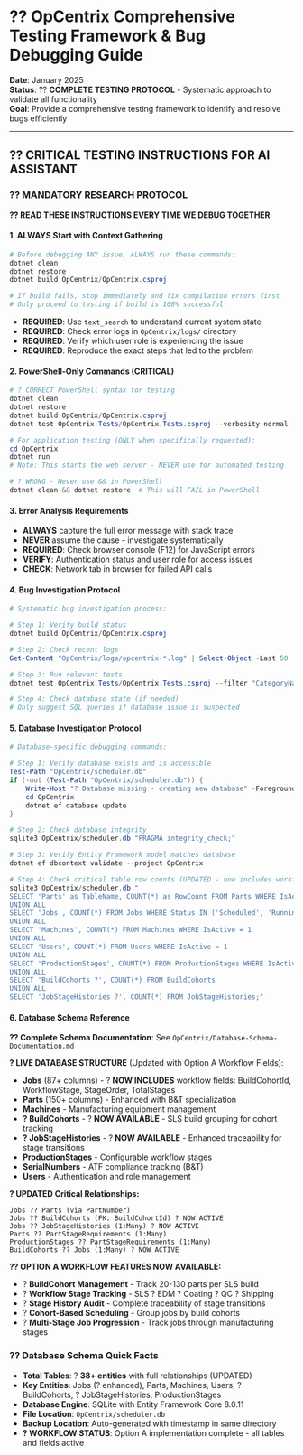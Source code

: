 # ?? **OpCentrix Comprehensive Testing Framework & Bug Debugging Guide**

**Date**: January 2025  
**Status**: ?? **COMPLETE TESTING PROTOCOL** - Systematic approach to validate all functionality  
**Goal**: Provide a comprehensive testing framework to identify and resolve bugs efficiently  

---

## ?? **CRITICAL TESTING INSTRUCTIONS FOR AI ASSISTANT**

### **?? MANDATORY RESEARCH PROTOCOL**
**?? READ THESE INSTRUCTIONS EVERY TIME WE DEBUG TOGETHER**

#### **1. ALWAYS Start with Context Gathering**
```powershell
# Before debugging ANY issue, ALWAYS run these commands:
dotnet clean
dotnet restore
dotnet build OpCentrix/OpCentrix.csproj

# If build fails, stop immediately and fix compilation errors first
# Only proceed to testing if build is 100% successful
```
- **REQUIRED**: Use `text_search` to understand current system state
- **REQUIRED**: Check error logs in `OpCentrix/logs/` directory
- **REQUIRED**: Verify which user role is experiencing the issue
- **REQUIRED**: Reproduce the exact steps that led to the problem

#### **2. PowerShell-Only Commands (CRITICAL)**
```powershell
# ? CORRECT PowerShell syntax for testing
dotnet clean
dotnet restore
dotnet build OpCentrix/OpCentrix.csproj
dotnet test OpCentrix.Tests/OpCentrix.Tests.csproj --verbosity normal

# For application testing (ONLY when specifically requested):
cd OpCentrix
dotnet run
# Note: This starts the web server - NEVER use for automated testing

# ? WRONG - Never use && in PowerShell
dotnet clean && dotnet restore  # This will FAIL in PowerShell
```

#### **3. Error Analysis Requirements**
- **ALWAYS** capture the full error message with stack trace
- **NEVER** assume the cause - investigate systematically
- **REQUIRED**: Check browser console (F12) for JavaScript errors
- **VERIFY**: Authentication status and user role for access issues
- **CHECK**: Network tab in browser for failed API calls

#### **4. Bug Investigation Protocol**
```powershell
# Systematic bug investigation process:

# Step 1: Verify build status
dotnet build OpCentrix/OpCentrix.csproj

# Step 2: Check recent logs
Get-Content "OpCentrix/logs/opcentrix-*.log" | Select-Object -Last 50

# Step 3: Run relevant tests
dotnet test OpCentrix.Tests/OpCentrix.Tests.csproj --filter "CategoryName" --verbosity normal

# Step 4: Check database state (if needed)
# Only suggest SQL queries if database issue is suspected
```

#### **5. Database Investigation Protocol**
```powershell
# Database-specific debugging commands:

# Step 1: Verify database exists and is accessible
Test-Path "OpCentrix/scheduler.db"
if (-not (Test-Path "OpCentrix/scheduler.db")) {
    Write-Host "? Database missing - creating new database" -ForegroundColor Red
    cd OpCentrix
    dotnet ef database update
}

# Step 2: Check database integrity
sqlite3 OpCentrix/scheduler.db "PRAGMA integrity_check;"

# Step 3: Verify Entity Framework model matches database
dotnet ef dbcontext validate --project OpCentrix

# Step 4: Check critical table row counts (UPDATED - now includes workflow tables)
sqlite3 OpCentrix/scheduler.db "
SELECT 'Parts' as TableName, COUNT(*) as RowCount FROM Parts WHERE IsActive = 1
UNION ALL
SELECT 'Jobs', COUNT(*) FROM Jobs WHERE Status IN ('Scheduled', 'Running')  
UNION ALL
SELECT 'Machines', COUNT(*) FROM Machines WHERE IsActive = 1
UNION ALL
SELECT 'Users', COUNT(*) FROM Users WHERE IsActive = 1
UNION ALL
SELECT 'ProductionStages', COUNT(*) FROM ProductionStages WHERE IsActive = 1
UNION ALL
SELECT 'BuildCohorts ?', COUNT(*) FROM BuildCohorts
UNION ALL
SELECT 'JobStageHistories ?', COUNT(*) FROM JobStageHistories;"
```

#### **6. Database Schema Reference**
**?? Complete Schema Documentation**: See `OpCentrix/Database-Schema-Documentation.md`

**? LIVE DATABASE STRUCTURE** (Updated with Option A Workflow Fields):
- **Jobs** (87+ columns) - ? **NOW INCLUDES** workflow fields: BuildCohortId, WorkflowStage, StageOrder, TotalStages
- **Parts** (150+ columns) - Enhanced with B&T specialization
- **Machines** - Manufacturing equipment management  
- **? BuildCohorts** - ? **NOW AVAILABLE** - SLS build grouping for cohort tracking
- **? JobStageHistories** - ? **NOW AVAILABLE** - Enhanced traceability for stage transitions
- **ProductionStages** - Configurable workflow stages
- **SerialNumbers** - ATF compliance tracking (B&T)
- **Users** - Authentication and role management

**? UPDATED Critical Relationships:**
```
Jobs ?? Parts (via PartNumber)
Jobs ?? BuildCohorts (FK: BuildCohortId) ? NOW ACTIVE
Jobs ?? JobStageHistories (1:Many) ? NOW ACTIVE
Parts ?? PartStageRequirements (1:Many)
ProductionStages ?? PartStageRequirements (1:Many)
BuildCohorts ?? Jobs (1:Many) ? NOW ACTIVE
``` 

**?? OPTION A WORKFLOW FEATURES NOW AVAILABLE:**
- ? **BuildCohort Management** - Track 20-130 parts per SLS build
- ? **Workflow Stage Tracking** - SLS ? EDM ? Coating ? QC ? Shipping
- ? **Stage History Audit** - Complete traceability of stage transitions
- ? **Cohort-Based Scheduling** - Group jobs by build cohorts
- ? **Multi-Stage Job Progression** - Track jobs through manufacturing stages

### **?? Database Schema Quick Facts**
- **Total Tables**: ? **38+ entities** with full relationships (UPDATED)
- **Key Entities**: Jobs (? enhanced), Parts, Machines, Users, ? BuildCohorts, ? JobStageHistories, ProductionStages
- **Database Engine**: SQLite with Entity Framework Core 8.0.11
- **File Location**: `OpCentrix/scheduler.db`
- **Backup Location**: Auto-generated with timestamp in same directory
- **? WORKFLOW STATUS**: Option A implementation complete - all tables and fields active